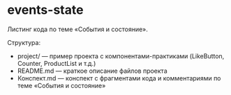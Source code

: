 # events-state

Листинг кода по теме «События и состояние».

Структура:
- project/ — пример проекта с компонентами-практиками (LikeButton, Counter, ProductList и т.д.)
- README.md — краткое описание файлов проекта
- Конспект.md — конспект с фрагментами кода и комментариями по теме «События и состояние»
